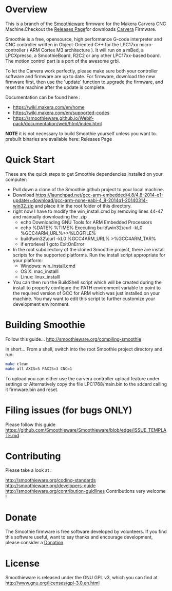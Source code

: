 # Overview
This is a branch of the [Smoothieware](https://github.com/Smoothieware/Smoothieware) firmware for the Makera Carvera CNC Machine.Checkout the [Releases Page](https://github.com/MakeraInc/CarveraFirmware/releases)for downloads [Carvera](https://www.makera.com) Firmware.

Smoothie is a free, opensource, high performance G-code interpreter and CNC controller written in Object-Oriented C++ for the LPC17xx micro-controller ( ARM Cortex M3 architecture ). It will run on a mBed, a LPCXpresso, a SmoothieBoard, R2C2 or any other LPC17xx-based board. The motion control part is a port of the awesome grbl.

To let the Carvera work perfectly, please make sure both your controller software and firmware are up to date. For firmware, download the new firmware first, then use the 'update' function to upgrade the firmware, and reset the machine after the update is complete.

Documentation can be found here :
- https://wiki.makera.com/en/home
- https://wiki.makera.com/en/supported-codes
- https://smoothieware.github.io/Webif-pack/documentation/web/html/index.html

**NOTE** it is not necessary to build Smoothie yourself unless you want to. prebuilt binaries are available here: Releases Page
# Quick Start
These are the quick steps to get Smoothie dependencies installed on your computer:
- Pull down a clone of the Smoothie github project to your local machine.
- Download https://launchpad.net/gcc-arm-embedded/4.8/4.8-2014-q1-update/+download/gcc-arm-none-eabi-4_8-2014q1-20140314-win32.zip and place it in the root folder of this directory.
- right now I have to modify the win_install.cmd by removing lines 44-47 and manually downloading the .zip
  - echo Downloading GNU Tools for ARM Embedded Processors
  - echo %DATE% %TIME% Executing build\win32\curl -kL0 %GCC4ARM_URL%>>%LOGFILE%
  - build\win32\curl -kL0 %GCC4ARM_URL% >%GCC4ARM_TAR%
  - if errorlevel 1 goto ExitOnError
- In the root subdirectory of the cloned Smoothie project, there are install scripts for the supported platforms. Run the install script appropriate for your platform:
  - Windows: win_install.cmd
  - OS X: mac_installl
  - Linux: linux_installl
- You can then run the BuildShell script which will be created during the install to properly configure the PATH environment variable to point to the required version of GCC for ARM which was just installed on your machine. You may want to edit this script to further customize your development environment.
# Building Smoothie
Follow this guide... http://smoothieware.org/compiling-smoothie

In short... From a shell, switch into the root Smoothie project directory and run:
```bash
make clean
make all AXIS=5 PAXIS=3 CNC=1 
```
To upload you can either use the carvera controller upload feature under settings or Alternatively copy the file LPC1768/main.bin to the sdcard calling it firmware.bin and reset.

# Filing issues (for bugs ONLY)
Please follow this guide https://github.com/Smoothieware/Smoothieware/blob/edge/ISSUE_TEMPLATE.md
# Contributing
Please take a look at :

http://smoothieware.org/coding-standards
http://smoothieware.org/developers-guide
http://smoothieware.org/contribution-guidlines
Contributions very welcome !
# Donate
The Smoothie firmware is free software developed by volunteers. If you find this software useful, want to say thanks and encourage development, please consider a [Donation](https://paypal.me/smoothieware)
# License
Smoothieware is released under the GNU GPL v3, which you can find at http://www.gnu.org/licenses/gpl-3.0.en.html
